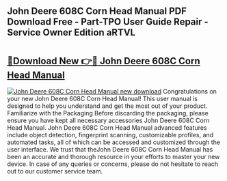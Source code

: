 ## John Deere 608C Corn Head Manual PDF Download Free - Part-TPO User Guide Repair - Service Owner Edition aRTVL

# <h2><a href="http://bc9519.oget.top/?id=John+Deere+608C+Corn+Head+Manual">🔗Download New 👉🔴 John Deere 608C Corn Head Manual</a></h2>

[![John Deere 608C Corn Head Manual new download](https://i.imgur.com/5g1atiW.png)](http://bc9519.oget.top/?id=John+Deere+608C+Corn+Head+Manual)
Congratulations on your new John Deere 608C Corn Head Manual! This user manual is designed to help you understand and get the most out of your product. Familiarize with the Packaging Before discarding the packaging, please ensure you have kept all necessary accessories John Deere 608C Corn Head Manual. John Deere 608C Corn Head Manual advanced features include object detection, fingerprint scanning, customizable profiles, and automated tasks, all of which can be accessed and customized through the user interface. We trust that theJohn Deere 608C Corn Head Manual has been an accurate and thorough resource in your efforts to master your new device. In case of any queries or concerns, please do not hesitate to reach out to our customer service team.
